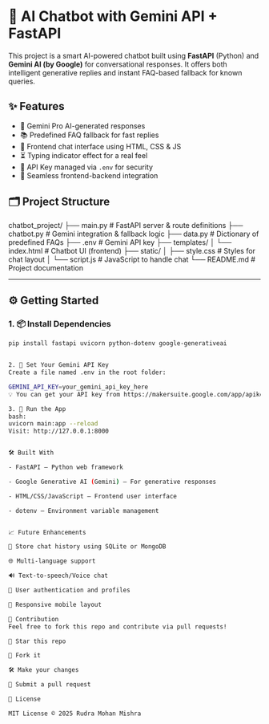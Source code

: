 # 💬 AI Chatbot with Gemini API + FastAPI

This project is a smart AI-powered chatbot built using **FastAPI** (Python) and **Gemini AI (by Google)** for conversational responses. It offers both intelligent generative replies and instant FAQ-based fallback for known queries.

## ✨ Features

- 🤖 Gemini Pro AI-generated responses
- 📚 Predefined FAQ fallback for fast replies
- 💬 Frontend chat interface using HTML, CSS & JS
- ⏳ Typing indicator effect for a real feel
- 🔐 API Key managed via `.env` for security
- 🔁 Seamless frontend-backend integration


## 🗂️ Project Structure

chatbot_project/
├── main.py # FastAPI server & route definitions
├── chatbot.py # Gemini integration & fallback logic
├── data.py # Dictionary of predefined FAQs
├── .env # Gemini API key
├── templates/
│ └── index.html # Chatbot UI (frontend)
├── static/
│ ├── style.css # Styles for chat layout
│ └── script.js # JavaScript to handle chat
└── README.md # Project documentation


---

## ⚙️ Getting Started

### 1. 📦 Install Dependencies

```bash
pip install fastapi uvicorn python-dotenv google-generativeai


2. 🔑 Set Your Gemini API Key
Create a file named .env in the root folder:

GEMINI_API_KEY=your_gemini_api_key_here
💡 You can get your API key from https://makersuite.google.com/app/apikey

3. 🚀 Run the App
bash:
uvicorn main:app --reload
Visit: http://127.0.0.1:8000


🛠️ Built With

- FastAPI – Python web framework

- Google Generative AI (Gemini) – For generative responses

- HTML/CSS/JavaScript – Frontend user interface

- dotenv – Environment variable management


📈 Future Enhancements

💬 Store chat history using SQLite or MongoDB

🌐 Multi-language support

🔊 Text-to-speech/Voice chat

👤 User authentication and profiles

📱 Responsive mobile layout

🤝 Contribution
Feel free to fork this repo and contribute via pull requests!

🌟 Star this repo

🍴 Fork it

🛠️ Make your changes

📩 Submit a pull request

📄 License

MIT License © 2025 Rudra Mohan Mishra
